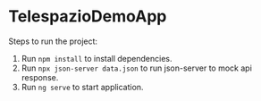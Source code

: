# TelespazioDemoApp

Steps to run the project:

1. Run `npm install` to install dependencies.
2. Run `npx json-server data.json` to run json-server to mock api response.
3. Run `ng serve` to start application.